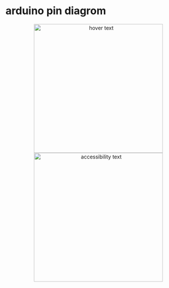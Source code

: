 # arduino pin diagrom

<p align="center">
  <img src="https://i2.wp.com/www.teachmemicro.com/wp-content/uploads/2019/06/Arduino-Nano-pinout.jpg?fit=1500%2C1500&ssl=1" width="350" title="hover text">
  <img src="https://www.makerguides.com/wp-content/uploads/2020/10/arduino-nano-pinout.png" width="350" alt="accessibility text">
</p>
